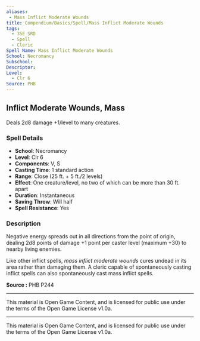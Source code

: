 ```yaml
---
aliases:
 - Mass Inflict Moderate Wounds
title: Compendium/Basics/Spell/Mass Inflict Moderate Wounds
tags:  
  - 35E_SRD  
  - Spell  
  - Cleric  
Spell Name: Mass Inflict Moderate Wounds
School: Necromancy
Subschool: 
Descriptor: 
Level:  
  - Clr 6  
Source: PHB
---
```


## Inflict Moderate Wounds, Mass

Deals 2d8 damage +1/level to many creatures.

### Spell Details

- **School**: Necromancy  
- **Level**: Clr 6  
- **Components**: V, S  
- **Casting Time**: 1 standard action  
- **Range**: Close (25 ft. + 5 ft./2 levels)  
- **Effect**: One creature/level, no two of which can be more than 30 ft. apart  
- **Duration**: Instantaneous  
- **Saving Throw**: Will half  
- **Spell Resistance**: Yes  

### Description

Negative energy spreads out in all directions from the point of origin, dealing 2d8 points of damage +1 point per caster level (maximum +30) to nearby living enemies.

Like other inflict spells, *mass inflict moderate wounds* cures undead in its area rather than damaging them. A cleric capable of spontaneously casting inflict spells can also spontaneously cast mass inflict spells.



**Source :** PHB P244

---

This material is Open Game Content, and is licensed for public use under  
the terms of the Open Game License v1.0a.

---

This material is Open Game Content, and is licensed for public use under the terms of the Open Game License v1.0a.

